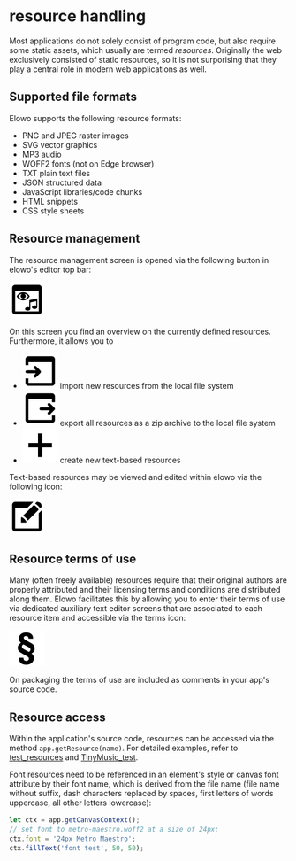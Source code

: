 # resource handling

Most applications do not solely consist of program code, but also require some static assets,
which usually are termed _resources_. Originally the web exclusively consisted of static resources,
so it is not surporising that they play a central role in modern web applications as well.

## Supported file formats

Elowo supports the following resource formats:
- PNG and JPEG raster images
- SVG vector graphics
- MP3 audio
- WOFF2 fonts (not on Edge browser)
- TXT plain text files
- JSON structured data
- JavaScript libraries/code chunks
- HTML snippets
- CSS style sheets

## Resource management

The resource management screen is opened via the following button in elowo's editor top bar:

![resources icon](doc/resources.svg)

On this screen you find an overview on the currently defined resources. Furthermore, it allows you to 
- ![import icon](doc/import.svg) import new resources from the local file system
- ![export icon](doc/export.svg) export all resources as a zip archive to the local file system
- ![create icon](doc/create.svg) create new text-based resources

Text-based resources may be viewed and edited within elowo via the following icon:

![edit icon](doc/edit.svg)

## Resource terms of use

Many (often freely available) resources require that their 
original authors are properly attributed and their licensing terms and conditions are distributed along them.
Elowo facilitates this by allowing you to enter their terms of use via dedicated
auxiliary text editor screens that are associated to each resource item and accessible via the
terms icon:

![terms icon](doc/legal.svg)

On packaging the terms of use are included as comments in your app's source code.

## Resource access

Within the application's source code, resources can be accessed via the method `app.getResource(name)`.
For detailed examples, refer to [test_resources](./#./applets/test_resources.json) and 
[TinyMusic_test](./#./applets/TinyMusic_test.json).

Font resources need to be referenced in an element's style or canvas font attribute by their font name,
which is derived from the file name (file name without suffix, dash characters replaced by spaces,
first letters of words uppercase, all other letters lowercase):

```javascript
let ctx = app.getCanvasContext();
// set font to metro-maestro.woff2 at a size of 24px:
ctx.font = '24px Metro Maestro';
ctx.fillText('font test', 50, 50);
```
